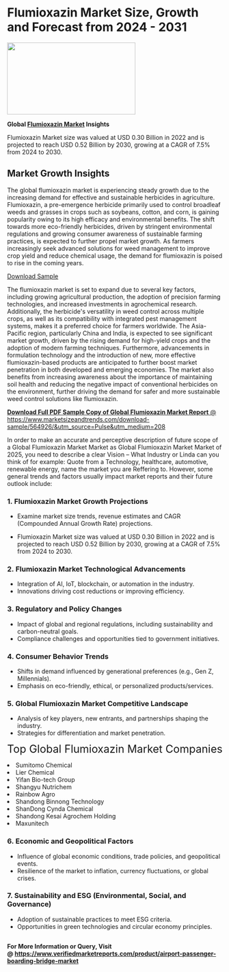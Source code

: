 <H1>Flumioxazin Market Size, Growth and Forecast from 2024 - 2031</H1><img class="aligncenter size-medium wp-image-584254" src="https://thirdeyenews.in/wp-content/uploads/2024/09/Global-Market-Research-300x168.jpeg" alt="" width="300" height="168" /><p><strong>Global&nbsp;<a href="https://www.marketsizeandtrends.com/download-sample/564926/&amp;utm_source=Pulse&amp;utm_medium=208">Flumioxazin Market</a> Insights</strong></p><p>Flumioxazin Market size was valued at USD 0.30 Billion in 2022 and is projected to reach USD 0.52 Billion by 2030, growing at a CAGR of 7.5% from 2024 to 2030.</p><p><h2>Market Growth Insights</h2> <p>The global flumioxazin market is experiencing steady growth due to the increasing demand for effective and sustainable herbicides in agriculture. Flumioxazin, a pre-emergence herbicide primarily used to control broadleaf weeds and grasses in crops such as soybeans, cotton, and corn, is gaining popularity owing to its high efficacy and environmental benefits. The shift towards more eco-friendly herbicides, driven by stringent environmental regulations and growing consumer awareness of sustainable farming practices, is expected to further propel market growth. As farmers increasingly seek advanced solutions for weed management to improve crop yield and reduce chemical usage, the demand for flumioxazin is poised to rise in the coming years.</p> <p><a href="sample-download-link">Download Sample</a></p> <p>The flumioxazin market is set to expand due to several key factors, including growing agricultural production, the adoption of precision farming technologies, and increased investments in agrochemical research. Additionally, the herbicide's versatility in weed control across multiple crops, as well as its compatibility with integrated pest management systems, makes it a preferred choice for farmers worldwide. The Asia-Pacific region, particularly China and India, is expected to see significant market growth, driven by the rising demand for high-yield crops and the adoption of modern farming techniques. Furthermore, advancements in formulation technology and the introduction of new, more effective flumioxazin-based products are anticipated to further boost market penetration in both developed and emerging economies. The market also benefits from increasing awareness about the importance of maintaining soil health and reducing the negative impact of conventional herbicides on the environment, further driving the demand for safer and more sustainable weed control solutions like flumioxazin.</p> <p><a href="get-more-link"></p><p><span class=""><strong>Download Full PDF Sample Copy of Global Flumioxazin Market Report</strong> @ <a href="https://www.marketsizeandtrends.com/download-sample/564926/&amp;utm_source=Pulse&amp;utm_medium=208" target="_blank">https://www.marketsizeandtrends.com/download-sample/564926/&amp;utm_source=Pulse&amp;utm_medium=208</a></span></p><p>In order to make an accurate and perceptive description of future scope of a Global&nbsp;Flumioxazin Market Market as Global&nbsp;Flumioxazin Market Market of 2025, you need to describe a clear Vision &ndash; What Industry or Linda can you think of for example: Quote from a Technology, healthcare, automotive, renewable energy, name the market you are Reffering to. However, some general trends and factors usually impact market reports and their future outlook include:</p><h3>1.&nbsp;<strong>Flumioxazin Market Growth Projections</strong></h3><ul><li>Examine market size trends, revenue estimates and CAGR (Compounded Annual Growth Rate) projections.</li><li><p>Flumioxazin Market size was valued at USD 0.30 Billion in 2022 and is projected to reach USD 0.52 Billion by 2030, growing at a CAGR of 7.5% from 2024 to 2030.</p></li></ul><h3>2.&nbsp;<strong>Flumioxazin Market Technological Advancements</strong></h3><ul><li>Integration of AI, IoT, blockchain, or automation in the industry.</li><li>Innovations driving cost reductions or improving efficiency.</li></ul><h3>3.&nbsp;<strong>Regulatory and Policy Changes</strong></h3><ul><li>Impact of global and regional regulations, including sustainability and carbon-neutral goals.</li><li>Compliance challenges and opportunities tied to government initiatives.</li></ul><h3>4.&nbsp;<strong>Consumer Behavior Trends</strong></h3><ul><li>Shifts in demand influenced by generational preferences (e.g., Gen Z, Millennials).</li><li>Emphasis on eco-friendly, ethical, or personalized products/services.</li></ul><h3>5.&nbsp;<strong>Global Flumioxazin Market Competitive Landscape</strong></h3><ul><li>Analysis of key players, new entrants, and partnerships shaping the industry.</li><li>Strategies for differentiation and market penetration.</li></ul><p data-pm-slice="1 1 []"><span style="color: inherit; font-family: inherit; font-size: 25px;">Top Global Flumioxazin Market Companies</span></p><div class="" data-test-id=""><p><li>Sumitomo Chemical</li><li> Lier Chemical</li><li> Yifan Bio-tech Group</li><li> Shangyu Nutrichem</li><li> Rainbow Agro</li><li> Shandong Binnong Technology</li><li> ShanDong Cynda Chemical</li><li> Shandong Kesai Agrochem Holding</li><li> Maxunitech</li></p></div><h3>6.&nbsp;<strong>Economic and Geopolitical Factors</strong></h3><ul><li>Influence of global economic conditions, trade policies, and geopolitical events.</li><li>Resilience of the market to inflation, currency fluctuations, or global crises.</li></ul><h3>7.&nbsp;<strong>Sustainability and ESG (Environmental, Social, and Governance)</strong></h3><ul><li>Adoption of sustainable practices to meet ESG criteria.</li><li>Opportunities in green technologies and circular economy principles.</li></ul><h2><strong style="font-size: 14px;">For More Information or Query, Visit @&nbsp;</strong><a style="background-color: #ffffff; font-size: 14px;" href="https://www.marketsizeandtrends.com/report/flumioxazin-market/" target="_blank">https://www.verifiedmarketreports.com/product/airport-passenger-boarding-bridge-market</a></h2>
